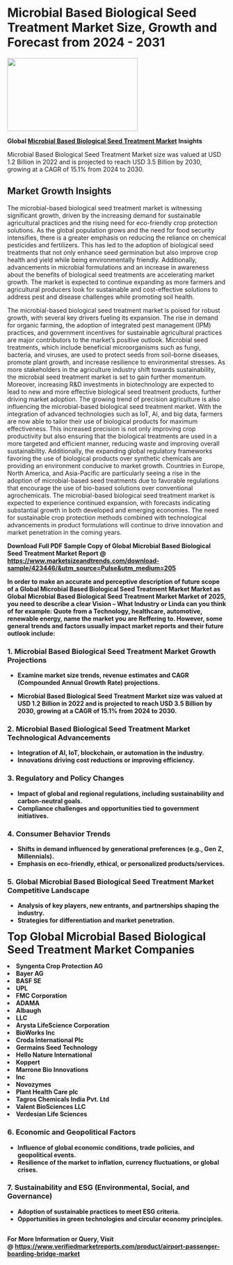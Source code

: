 <H1>Microbial Based Biological Seed Treatment Market Size, Growth and Forecast from 2024 - 2031</H1><img class="aligncenter size-medium wp-image-584254" src="https://thirdeyenews.in/wp-content/uploads/2024/09/Global-Market-Research-300x168.jpeg" alt="" width="300" height="168" /><p><strong>Global&nbsp;<a href="https://www.marketsizeandtrends.com/download-sample/423446/&amp;utm_source=Pulse&amp;utm_medium=205">Microbial Based Biological Seed Treatment Market</a> Insights</strong></p><p>Microbial Based Biological Seed Treatment Market size was valued at USD 1.2 Billion in 2022 and is projected to reach USD 3.5 Billion by 2030, growing at a CAGR of 15.1% from 2024 to 2030.</p><p><h2>Market Growth Insights</h2> <p>The microbial-based biological seed treatment market is witnessing significant growth, driven by the increasing demand for sustainable agricultural practices and the rising need for eco-friendly crop protection solutions. As the global population grows and the need for food security intensifies, there is a greater emphasis on reducing the reliance on chemical pesticides and fertilizers. This has led to the adoption of biological seed treatments that not only enhance seed germination but also improve crop health and yield while being environmentally friendly. Additionally, advancements in microbial formulations and an increase in awareness about the benefits of biological seed treatments are accelerating market growth. The market is expected to continue expanding as more farmers and agricultural producers look for sustainable and cost-effective solutions to address pest and disease challenges while promoting soil health.</p> <p><strong></strong></p> <p>The microbial-based biological seed treatment market is poised for robust growth, with several key drivers fueling its expansion. The rise in demand for organic farming, the adoption of integrated pest management (IPM) practices, and government incentives for sustainable agricultural practices are major contributors to the market’s positive outlook. Microbial seed treatments, which include beneficial microorganisms such as fungi, bacteria, and viruses, are used to protect seeds from soil-borne diseases, promote plant growth, and increase resilience to environmental stresses. As more stakeholders in the agriculture industry shift towards sustainability, the microbial seed treatment market is set to gain further momentum. Moreover, increasing R&D investments in biotechnology are expected to lead to new and more effective biological seed treatment products, further driving market adoption. The growing trend of precision agriculture is also influencing the microbial-based biological seed treatment market. With the integration of advanced technologies such as IoT, AI, and big data, farmers are now able to tailor their use of biological products for maximum effectiveness. This increased precision is not only improving crop productivity but also ensuring that the biological treatments are used in a more targeted and efficient manner, reducing waste and improving overall sustainability. Additionally, the expanding global regulatory frameworks favoring the use of biological products over synthetic chemicals are providing an environment conducive to market growth. Countries in Europe, North America, and Asia-Pacific are particularly seeing a rise in the adoption of microbial-based seed treatments due to favorable regulations that encourage the use of bio-based solutions over conventional agrochemicals. The microbial-based biological seed treatment market is expected to experience continued expansion, with forecasts indicating substantial growth in both developed and emerging economies. The need for sustainable crop protection methods combined with technological advancements in product formulations will continue to drive innovation and market penetration in the coming years. <p><strong></p><p><span class=""><strong>Download Full PDF Sample Copy of Global Microbial Based Biological Seed Treatment Market Report</strong> @ <a href="https://www.marketsizeandtrends.com/download-sample/423446/&amp;utm_source=Pulse&amp;utm_medium=205" target="_blank">https://www.marketsizeandtrends.com/download-sample/423446/&amp;utm_source=Pulse&amp;utm_medium=205</a></span></p><p>In order to make an accurate and perceptive description of future scope of a Global&nbsp;Microbial Based Biological Seed Treatment Market Market as Global&nbsp;Microbial Based Biological Seed Treatment Market Market of 2025, you need to describe a clear Vision &ndash; What Industry or Linda can you think of for example: Quote from a Technology, healthcare, automotive, renewable energy, name the market you are Reffering to. However, some general trends and factors usually impact market reports and their future outlook include:</p><h3>1.&nbsp;<strong>Microbial Based Biological Seed Treatment Market Growth Projections</strong></h3><ul><li>Examine market size trends, revenue estimates and CAGR (Compounded Annual Growth Rate) projections.</li><li><p>Microbial Based Biological Seed Treatment Market size was valued at USD 1.2 Billion in 2022 and is projected to reach USD 3.5 Billion by 2030, growing at a CAGR of 15.1% from 2024 to 2030.</p></li></ul><h3>2.&nbsp;<strong>Microbial Based Biological Seed Treatment Market Technological Advancements</strong></h3><ul><li>Integration of AI, IoT, blockchain, or automation in the industry.</li><li>Innovations driving cost reductions or improving efficiency.</li></ul><h3>3.&nbsp;<strong>Regulatory and Policy Changes</strong></h3><ul><li>Impact of global and regional regulations, including sustainability and carbon-neutral goals.</li><li>Compliance challenges and opportunities tied to government initiatives.</li></ul><h3>4.&nbsp;<strong>Consumer Behavior Trends</strong></h3><ul><li>Shifts in demand influenced by generational preferences (e.g., Gen Z, Millennials).</li><li>Emphasis on eco-friendly, ethical, or personalized products/services.</li></ul><h3>5.&nbsp;<strong>Global Microbial Based Biological Seed Treatment Market Competitive Landscape</strong></h3><ul><li>Analysis of key players, new entrants, and partnerships shaping the industry.</li><li>Strategies for differentiation and market penetration.</li></ul><p data-pm-slice="1 1 []"><span style="color: inherit; font-family: inherit; font-size: 25px;">Top Global Microbial Based Biological Seed Treatment Market Companies</span></p><div class="" data-test-id=""><p><li>Syngenta Crop Protection AG</li><li> Bayer AG</li><li> BASF SE</li><li> UPL</li><li> FMC Corporation</li><li> ADAMA</li><li> Albaugh</li><li> LLC</li><li> Arysta LifeScience Corporation</li><li> BioWorks Inc</li><li> Croda International Plc</li><li> Germains Seed Technology</li><li> Hello Nature International</li><li> Koppert</li><li> Marrone Bio Innovations</li><li> Inc</li><li> Novozymes</li><li> Plant Health Care plc</li><li> Tagros Chemicals India Pvt. Ltd</li><li> Valent BioSciences LLC</li><li> Verdesian Life Sciences</li></p></div><h3>6.&nbsp;<strong>Economic and Geopolitical Factors</strong></h3><ul><li>Influence of global economic conditions, trade policies, and geopolitical events.</li><li>Resilience of the market to inflation, currency fluctuations, or global crises.</li></ul><h3>7.&nbsp;<strong>Sustainability and ESG (Environmental, Social, and Governance)</strong></h3><ul><li>Adoption of sustainable practices to meet ESG criteria.</li><li>Opportunities in green technologies and circular economy principles.</li></ul><h2><strong style="font-size: 14px;">For More Information or Query, Visit @&nbsp;</strong><a style="background-color: #ffffff; font-size: 14px;" href="https://www.marketsizeandtrends.com/report/microbial-based-biological-seed-treatment-market/" target="_blank">https://www.verifiedmarketreports.com/product/airport-passenger-boarding-bridge-market</a></h2>
